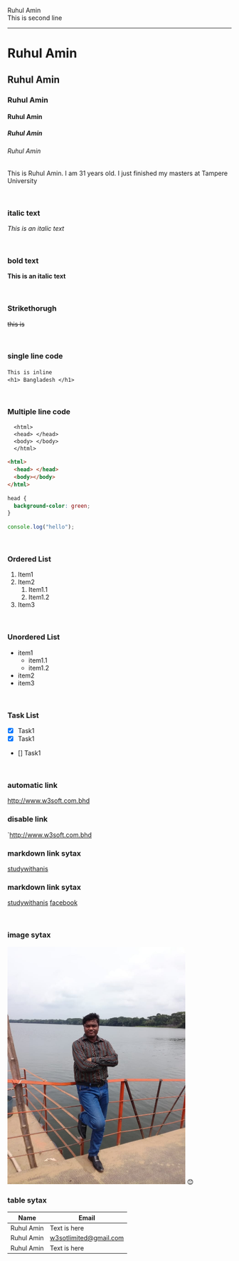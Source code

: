 <!--markdown tutorial-->

Ruhul Amin<br/>
This is second line

---

# Ruhul Amin

## Ruhul Amin

### Ruhul Amin

#### Ruhul Amin

##### Ruhul Amin

###### Ruhul Amin

<p>This is Ruhul Amin. I am 31 years old. I just finished my masters at Tampere University</p>

<br/>

### italic text

_This is an italic text_

<br/>

### bold text

**This is an italic text**

<br/>

### Strikethorugh

~~this is~~

<br/>

### single line code

`This is inline`  
`<h1> Bangladesh </h1>`

<br/>

### Multiple line code

```
  <html>
  <head> </head>
  <body> </body>
  </html>
```

```html
<html>
  <head> </head>
  <body></body>
</html>
```

```css
head {
  background-color: green;
}
```

```javascript
console.log("hello");
```

<br/>

### Ordered List

1. Item1
2. Item2
   1. Item1.1
   2. Item1.2
3. Item3

<br/>

### Unordered List

- item1
  - item1.1
  - item1.2
- item2
- item3

<br/>

### Task List

- [x] Task1
- [x] Task1
- [] Task1

<br/>

### automatic link

http://www.w3soft.com.bhd

### disable link

`http://www.w3soft.com.bhd

### markdown link sytax

[studywithanis](http://www.w3soft.com.bhd)

### markdown link sytax

[studywithanis][websitelink]
[facebook][facebooklink]

<br/>

### image sytax

<!-- ![profile](./images/me.jpg) -->
<img src="./images/me.JPG" width="400" title="profile image"/>
😊

<br/>

### table sytax

| Name         | Email                  |
| ------------ | ---------------------- |
| Ruhul Amin | Text is here           |
| Ruhul Amin | w3sotlimited@gmail.com|
| Ruhul Amin | Text is here           |

<!-- all link is here -->

[websitelink]: http://www.w3soft.com.bhd
[facebooklink]: https://www.facebook.com/ruhulamin2s

